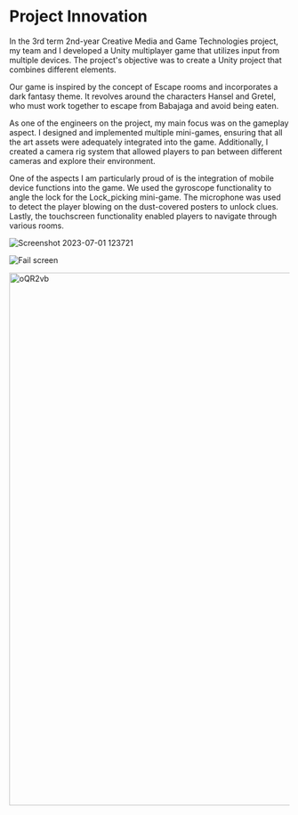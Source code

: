 # Project Innovation

In the 3rd term 2nd-year Creative Media and Game Technologies project, my team and I developed a Unity multiplayer game that utilizes input from multiple devices. The project's objective was to create a Unity project that combines different elements.

Our game is inspired by the concept of Escape rooms and incorporates a dark fantasy theme. It revolves around the characters Hansel and Gretel, who must work together to escape from Babajaga and avoid being eaten.

As one of the engineers on the project, my main focus was on the gameplay aspect. I designed and implemented multiple mini-games, ensuring that all the art assets were adequately integrated into the game. Additionally, I created a camera rig system that allowed players to pan between different cameras and explore their environment.

One of the aspects I am particularly proud of is the integration of mobile device functions into the game. We used the gyroscope functionality to angle the lock for the Lock_picking mini-game. The microphone was used to detect the player blowing on the dust-covered posters to unlock clues. Lastly, the touchscreen functionality enabled players to navigate through various rooms.

![Screenshot 2023-07-01 123721](https://github.com/Barth0l0m3w/Project-Innovation/assets/94447171/95ce0d1f-970d-44eb-ac1e-307a269a713f)

![Fail screen](https://github.com/Barth0l0m3w/Project-Innovation/assets/94447171/f2789881-0d20-4ebd-844e-70fbf4f46c1a)

<img width="956" alt="oQR2vb" src="https://github.com/Barth0l0m3w/Project-Innovation/assets/94447171/5e9f9d27-86aa-4c76-bfaf-4d0597a7fbe7">
